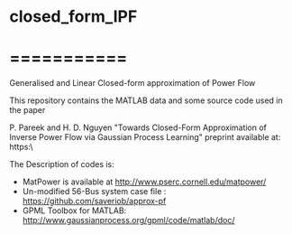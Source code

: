 # closed_form_IPF
# ===========

Generalised and Linear Closed-form approximation of Power Flow

This repository contains the MATLAB data and some source code used in the paper

P. Pareek and H. D. Nguyen "Towards Closed-Form Approximation of Inverse Power Flow via Gaussian Process Learning"
preprint available at: https:\\

The Description of codes is: 


- MatPower is available at http://www.pserc.cornell.edu/matpower/
- Un-modified 56-Bus system case file : https://github.com/saveriob/approx-pf
- GPML Toolbox for MATLAB: http://www.gaussianprocess.org/gpml/code/matlab/doc/ 
